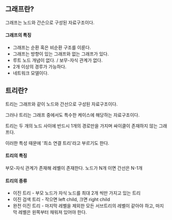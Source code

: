 ## 그래프란?

그래프는 노드와 간슨으로 구성된 자료구조이다.

#### 그래프의 특징
* 그래프는 순환 혹은 비순환 구조를 이룬다.
* 그래프는 방향이 있는 그래프와 없는 그래프가 있다.
* 루트 노드 개념이 없다. / 보무-자식 관계가 없다.
* 2개 이상의 경루가 가능하다.
* 네트워크 모델이다.

## 트리란?
트리는 그래프와 같이 노드와 간선으로 구성된 자료구조이다.

그러나 트리는 그래프 중에서도 특수한 케이스에 해당하는 자료구조이다.

트리는 두 개의 노드 사이에 반드시 1개의 경로만을 가지며 싸이클이 존재하지 않는 그래프다.

이러한 특성 때문에 '최소 연결 트리'라고 부르기도 한다.

#### 트리의 특징
부모-자식 관계가 존재해 레벨이 존재한다.
노드가 N개 이면 간선은 N-1개

#### 트리의 종류
* 이진 트리 - 부모 노드가 자식 노드를 최대 2개 씩만 가지고 있는 트리
* 이진 검색 트리 - 작으면 left child, 크면 right child
* 완전 이진 트리 - 마지막 레벨을 제외한 모든 서브트리의 레벨이 같아야 하고, 마지막 레벨은 왼쪽부터 채워져 있어야 한다.
